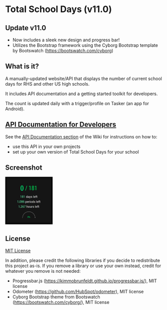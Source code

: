 # Total School Days (v11.0)

## Update v11.0

- Now includes a sleek new design and progress bar!
- Utilizes the Bootstrap framework using the Cyborg Bootstrap template by Bootswatch (https://bootswatch.com/cyborg)

## What is it?

A manually-updated website/API that displays the number of current school days for RHS and other US high schools.

It includes API documentation and a getting started toolkit for developers.

The count is updated daily with a trigger/profile on Tasker (an app for Android).

## [API Documentation for Developers](https://github.com/siliconninja/TotalSchoolDays/blob/master/wiki/API_Documentation.md)
See the [API Documentation section](https://github.com/siliconninja/TotalSchoolDays/blob/master/wiki/API_Documentation.md) of the Wiki for instructions on how to:
- use this API in your own projects
- set up your own version of Total School Days for your school

## Screenshot

<img src="website/images/screenshot.png" alt="Total School Days Website" width="30%" height="30%">

## License

[MIT License](LICENSE)

In addition, please credit the following libraries if you decide to redistribute this project as-is. If you remove a library or use your own instead, credit for whatever you remove is not needed:
- Progressbar.js (https://kimmobrunfeldt.github.io/progressbar.js/), MIT license
- Odometer (https://github.com/HubSpot/odometer), MIT license
- Cyborg Bootstrap theme from Bootswatch (https://bootswatch.com/cyborg/), MIT license
